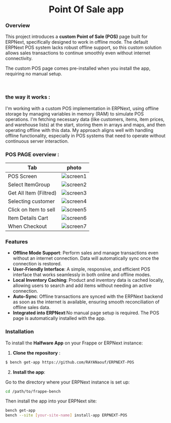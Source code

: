 <h1 align="center" >
  Point Of Sale app
</h1>

### Overview
This project introduces a **custom Point of Sale (POS)** page built for ERPNext, specifically designed to work in offline mode. The default ERPNext POS system lacks robust offline support, so this custom solution allows sales transactions to continue smoothly even without internet connectivity.

The custom POS page comes pre-installed when you install the app, requiring no manual setup.

<br>

### the way it works :
I'm working with a custom POS implementation in ERPNext, using offline storage by managing variables in memory (RAM) to simulate POS operations. I'm fetching necessary data (like customers, items, item prices, and warehouse lists) at the start, storing them in arrays and maps, and then operating offline with this data. My approach aligns well with handling offline functionality, especially in POS systems that need to operate without continuous server interaction.

### POS PAGE overview :
| Tab | photo |
|-----|-------|
|POS Screen             | ![screen1](https://github.com/user-attachments/assets/c5bb1230-5e09-4fcb-b727-4000ceeb90bf)|
|Select ItemGroup       | ![screen2](https://github.com/user-attachments/assets/8a97c052-cd45-47f4-95fc-1e90bd0aa332)|
|Get All Item (Filtred) | ![screen3](https://github.com/user-attachments/assets/f2b8200a-207a-449b-a00b-13f7a5fc5280)|
|Selecting customer     | ![screen4](https://github.com/user-attachments/assets/c11af200-2cdd-4ffe-9ba6-40a534e0fd08)|
|Click on Item to sell  | ![screen5](https://github.com/user-attachments/assets/a8edfd1d-057f-458b-ae9a-f1a3f3b7a949)|
|Item Details Cart      | ![screen6](https://github.com/user-attachments/assets/9099d926-259b-4900-93eb-1bb7e5122785)|
|When Checkout          | ![screen7](https://github.com/user-attachments/assets/13d15f8e-e7d1-4c57-8a8a-82bc44ea42aa)|



### Features
- **Offline Mode Support**: Perform sales and manage transactions even without an internet connection. Data will automatically sync once the connection is restored.
- **User-Friendly Interface**: A simple, responsive, and efficient POS interface that works seamlessly in both online and offline modes.
- **Local Inventory Caching**: Product and inventory data is cached locally, allowing users to search and add items without needing an active connection.
- **Auto-Sync**: Offline transactions are synced with the ERPNext backend as soon as the internet is available, ensuring smooth reconciliation of offline sales data.
- **Integrated into ERPNext**:No manual page setup is required. The POS page is automatically installed with the app.

### Installation
To install the **Halfware App** on your Frappe or ERPNext instance: 
1. **Clone the repository** : 
```bash
$ bench get-app https://github.com/RAYANaouf/ERPNEXT-POS
```
2. **Install the app**:

Go to the directory where your ERPNext instance is set up:
```bash
cd /path/to/frappe-bench
```
Then install the app into your ERPNext site:

```bash
bench get-app  
bench --site [your-site-name] install-app ERPNEXT-POS
```

